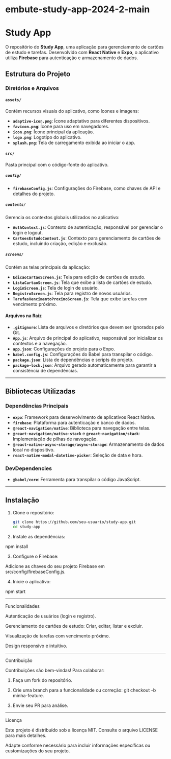 # embute-study-app-2024-2-main
 
# Study App

O repositório do **Study App**, uma aplicação para gerenciamento de cartões de estudo e tarefas. Desenvolvido com **React Native** e **Expo**, o aplicativo utiliza **Firebase** para autenticação e armazenamento de dados.

## Estrutura do Projeto

### Diretórios e Arquivos

#### **`assets/`**
Contém recursos visuais do aplicativo, como ícones e imagens:
- **`adaptive-icon.png`**: Ícone adaptativo para diferentes dispositivos.
- **`favicon.png`**: Ícone para uso em navegadores.
- **`icon.png`**: Ícone principal da aplicação.
- **`logo.png`**: Logotipo do aplicativo.
- **`splash.png`**: Tela de carregamento exibida ao iniciar o app.

#### **`src/`**
Pasta principal com o código-fonte do aplicativo.

##### **`config/`**
- **`firebaseConfig.js`**: Configurações do Firebase, como chaves de API e detalhes do projeto.

##### **`contexts/`**
Gerencia os contextos globais utilizados no aplicativo:
- **`AuthContext.js`**: Contexto de autenticação, responsável por gerenciar o login e logout.
- **`CartoesEstudoContext.js`**: Contexto para gerenciamento de cartões de estudo, incluindo criação, edição e exclusão.

##### **`screens/`**
Contém as telas principais da aplicação:
- **`EdicaoCartaoScreen.js`**: Tela para edição de cartões de estudo.
- **`ListaCartaoScreen.js`**: Tela que exibe a lista de cartões de estudo.
- **`LoginScreen.js`**: Tela de login de usuário.
- **`RegistroScreen.js`**: Tela para registro de novos usuários.
- **`TarefasVencimentoProximoScreen.js`**: Tela que exibe tarefas com vencimento próximo.

#### Arquivos na Raiz
- **`.gitignore`**: Lista de arquivos e diretórios que devem ser ignorados pelo Git.
- **`App.js`**: Arquivo de principal do aplicativo, responsável por inicializar os contextos e a navegação.
- **`app.json`**: Configurações do projeto para o Expo.
- **`babel.config.js`**: Configurações do Babel para transpilar o código.
- **`package.json`**: Lista de dependências e scripts do projeto.
- **`package-lock.json`**: Arquivo gerado automaticamente para garantir a consistência de dependências.

---

## Bibliotecas Utilizadas

### Dependências Principais
- **`expo`**: Framework para desenvolvimento de aplicativos React Native.
- **`firebase`**: Plataforma para autenticação e banco de dados.
- **`@react-navigation/native`**: Biblioteca para navegação entre telas.
- **`@react-navigation/native-stack`** e **`@react-navigation/stack`**: Implementação de pilhas de navegação.
- **`@react-native-async-storage/async-storage`**: Armazenamento de dados local no dispositivo.
- **`react-native-modal-datetime-picker`**: Seleção de data e hora.

### DevDependencies
- **`@babel/core`**: Ferramenta para transpilar o código JavaScript.

---

## Instalação

1. Clone o repositório:
   ```bash
   git clone https://github.com/seu-usuario/study-app.git
   cd study-app

2. Instale as dependências:

npm install


3. Configure o Firebase:

Adicione as chaves do seu projeto Firebase em src/config/firebaseConfig.js.



4. Inicie o aplicativo:

npm start




---

Funcionalidades

Autenticação de usuários (login e registro).

Gerenciamento de cartões de estudo: Criar, editar, listar e excluir.

Visualização de tarefas com vencimento próximo.

Design responsivo e intuitivo.



---

Contribuição

Contribuições são bem-vindas! Para colaborar:

1. Faça um fork do repositório.


2. Crie uma branch para a funcionalidade ou correção: git checkout -b minha-feature.


3. Envie seu PR para análise.




---

Licença

Este projeto é distribuído sob a licença MIT. Consulte o arquivo LICENSE para mais detalhes.

Adapte conforme necessário para incluir informações específicas ou customizações do seu projeto.

